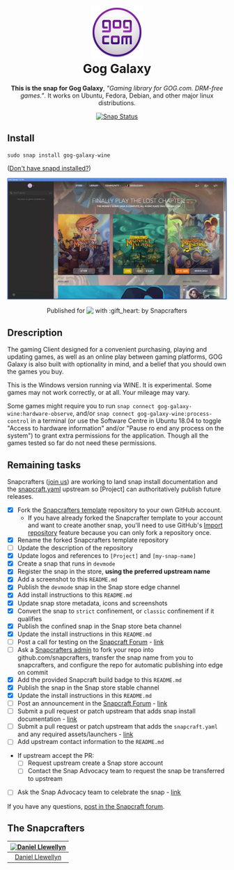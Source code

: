 <h1 align="center">
  <img src="images/banner-icon.png" alt="Project">
  <br />
  Gog Galaxy
</h1>

<p align="center"><b>This is the snap for Gog Galaxy</b>, <i>"Gaming library for GOG.com. DRM-free games."</i>. It works on Ubuntu, Fedora, Debian, and other major linux distributions.</p>

<p align="center">
<a href="https://build.snapcraft.io/user/diddlesnaps/gog-galaxy-wine"><img src="https://build.snapcraft.io/badge/diddlesnaps/gog-galaxy-wine.svg" alt="Snap Status"></a>
</p>


## Install

    sudo snap install gog-galaxy-wine

([Don't have snapd installed?](https://snapcraft.io/docs/core/install))

![gog-galaxy-wine](snapcrafter-assets/screenshot.png?raw=true "Gog Galaxy")

<p align="center">Published for <img src="http://anything.codes/slack-emoji-for-techies/emoji/tux.png" align="top" width="24" /> with :gift_heart: by Snapcrafters</p>

## Drescription

The gaming Client designed for a convenient purchasing, playing and updating
games, as well as an online play between gaming platforms, GOG Galaxy is also
built with optionality in mind, and a belief that you should own the games you
buy.

This is the Windows version running via WINE. It is experimental. Some games
may not work correctly, or at all. Your mileage may vary.

Some games might require you to run
`snap connect gog-galaxy-wine:hardware-observe`, and/or
`snap connect gog-galaxy-wine:process-control` in a terminal (or use the
Software Centre in Ubuntu 18.04 to toggle "Access to hardware information"
and/or "Pause ro end any process on the system") to grant extra permissions
for the application. Though all the games tested so far do not need these
permissions.

## Remaining tasks

Snapcrafters ([join us](https://forum.snapcraft.io/t/join-snapcrafters/1325)) 
are working to land snap install documentation and
the [snapcraft.yaml](https://github.com/snapcrafters/fork-and-rename-me/blob/master/snap/snapcraft.yaml)
upstream so [Project] can authoritatively publish future releases.

  - [x] Fork the [Snapcrafters template](https://github.com/snapcrafters/fork-and-rename-me) repository to your own GitHub account.
    - If you have already forked the Snapcrafter template to your account and want to create another snap, you'll need to use GitHub's [Import repository](https://github.com/new/import) feature because you can only fork a repository once.
  - [x] Rename the forked Snapcrafters template repository
  - [ ] Update the description of the repository
  - [x] Update logos and references to `[Project]` and `[my-snap-name]`
  - [x] Create a snap that runs in `devmode`
  - [x] Register the snap in the store, **using the preferred upstream name**
  - [x] Add a screenshot to this `README.md`
  - [x] Publish the `devmode` snap in the Snap store edge channel
  - [x] Add install instructions to this `README.md`
  - [x] Update snap store metadata, icons and screenshots
  - [x] Convert the snap to `strict` confinement, or `classic` confinement if it qualifies
  - [x] Publish the confined snap in the Snap store beta channel
  - [x] Update the install instructions in this `README.md`
  - [ ] Post a call for testing on the [Snapcraft Forum](https://forum.snapcraft.io) - [link]()
  - [ ] Ask a [Snapcrafters admin](https://github.com/orgs/snapcrafters/people?query=%20role%3Aowner) to fork your repo into github.com/snapcrafters, transfer the snap name from you to snapcrafters, and configure the repo for automatic publishing into edge on commit
  - [x] Add the provided Snapcraft build badge to this `README.md`
  - [x] Publish the snap in the Snap store stable channel
  - [x] Update the install instructions in this `README.md`
  - [ ] Post an announcement in the [Snapcraft Forum](https://forum.snapcraft.io) - [link]()
  - [ ] Submit a pull request or patch upstream that adds snap install documentation - [link]()
  - [ ] Submit a pull request or patch upstream that adds the `snapcraft.yaml` and any required assets/launchers - [link]()
  - [ ] Add upstream contact information to the `README.md`  
  - If upstream accept the PR:
    - [ ] Request upstream create a Snap store account
    - [ ] Contact the Snap Advocacy team to request the snap be transferred to upstream
  - [ ] Ask the Snap Advocacy team to celebrate the snap - [link]()

If you have any questions, [post in the Snapcraft forum](https://forum.snapcraft.io).

## The Snapcrafters

| [![Daniel Llewellyn](https://gravatar.com/avatar/c77d9922c44ee0a34b8cabc4029b5082/?s=128)](https://github.com/diddledan/) |
| :---: |
| [Daniel Llewellyn](https://github.com/diddledan/) |

<!-- Uncomment and modify this when you have upstream contacts
## Upstream

| [![Upstream Name](http://gravatar.com/avatar/bc0bced65e963eb5c3a16cab8b004431?s=128)](https://github.com/upstreamname) |
| :---: |
| [Upstream Name](https://github.com/upstreamname) |
-->
